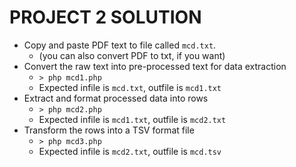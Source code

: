 # PROJECT 2 SOLUTION

+ Copy and paste PDF text to file called `mcd.txt`.
  + (you can also convert PDF to txt, if you want)
+ Convert the raw text into pre-processed text for data extraction
  + `> php mcd1.php`
  + Expected infile is `mcd.txt`, outfile is `mcd1.txt`
+ Extract and format processed data into rows
  + `> php mcd2.php`
  + Expected infile is `mcd1.txt`, outfile is `mcd2.txt`
+ Transform the rows into a TSV format file
  + `> php mcd3.php`
  + Expected infile is `mcd2.txt`, outfile is `mcd.tsv`